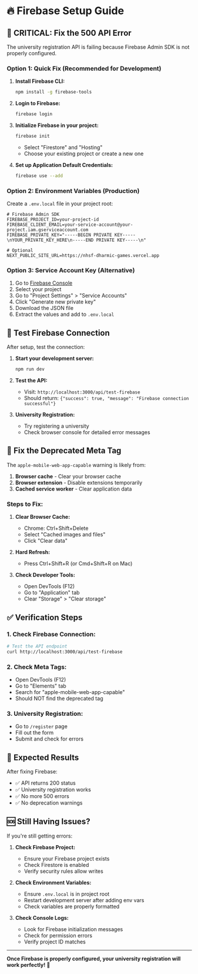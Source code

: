# 🔥 Firebase Setup Guide

## 🚨 **CRITICAL: Fix the 500 API Error**

The university registration API is failing because Firebase Admin SDK is not properly configured.

### **Option 1: Quick Fix (Recommended for Development)**

1. **Install Firebase CLI:**
   ```bash
   npm install -g firebase-tools
   ```

2. **Login to Firebase:**
   ```bash
   firebase login
   ```

3. **Initialize Firebase in your project:**
   ```bash
   firebase init
   ```
   - Select "Firestore" and "Hosting"
   - Choose your existing project or create a new one

4. **Set up Application Default Credentials:**
   ```bash
   firebase use --add
   ```

### **Option 2: Environment Variables (Production)**

Create a `.env.local` file in your project root:

```env
# Firebase Admin SDK
FIREBASE_PROJECT_ID=your-project-id
FIREBASE_CLIENT_EMAIL=your-service-account@your-project.iam.gserviceaccount.com
FIREBASE_PRIVATE_KEY="-----BEGIN PRIVATE KEY-----\nYOUR_PRIVATE_KEY_HERE\n-----END PRIVATE KEY-----\n"

# Optional
NEXT_PUBLIC_SITE_URL=https://nhsf-dharmic-games.vercel.app
```

### **Option 3: Service Account Key (Alternative)**

1. Go to [Firebase Console](https://console.firebase.google.com)
2. Select your project
3. Go to "Project Settings" > "Service Accounts"
4. Click "Generate new private key"
5. Download the JSON file
6. Extract the values and add to `.env.local`

## 🔧 **Test Firebase Connection**

After setup, test the connection:

1. **Start your development server:**
   ```bash
   npm run dev
   ```

2. **Test the API:**
   - Visit: `http://localhost:3000/api/test-firebase`
   - Should return: `{"success": true, "message": "Firebase connection successful"}`

3. **University Registration:**
   - Try registering a university
   - Check browser console for detailed error messages

## 🚨 **Fix the Deprecated Meta Tag**

The `apple-mobile-web-app-capable` warning is likely from:
1. **Browser cache** - Clear your browser cache
2. **Browser extension** - Disable extensions temporarily
3. **Cached service worker** - Clear application data

### **Steps to Fix:**
1. **Clear Browser Cache:**
   - Chrome: Ctrl+Shift+Delete
   - Select "Cached images and files"
   - Click "Clear data"

2. **Hard Refresh:**
   - Press Ctrl+Shift+R (or Cmd+Shift+R on Mac)

3. **Check Developer Tools:**
   - Open DevTools (F12)
   - Go to "Application" tab
   - Clear "Storage" > "Clear storage"

## ✅ **Verification Steps**

### **1. Check Firebase Connection:**
```bash
# Test the API endpoint
curl http://localhost:3000/api/test-firebase
```

### **2. Check Meta Tags:**
- Open DevTools (F12)
- Go to "Elements" tab
- Search for "apple-mobile-web-app-capable"
- Should NOT find the deprecated tag

### **3. University Registration:**
- Go to `/register` page
- Fill out the form
- Submit and check for errors

## 🎯 **Expected Results**

After fixing Firebase:
- ✅ API returns 200 status
- ✅ University registration works
- ✅ No more 500 errors
- ✅ No deprecation warnings

## 🆘 **Still Having Issues?**

If you're still getting errors:

1. **Check Firebase Project:**
   - Ensure your Firebase project exists
   - Check Firestore is enabled
   - Verify security rules allow writes

2. **Check Environment Variables:**
   - Ensure `.env.local` is in project root
   - Restart development server after adding env vars
   - Check variables are properly formatted

3. **Check Console Logs:**
   - Look for Firebase initialization messages
   - Check for permission errors
   - Verify project ID matches

---

**Once Firebase is properly configured, your university registration will work perfectly!** 🚀
